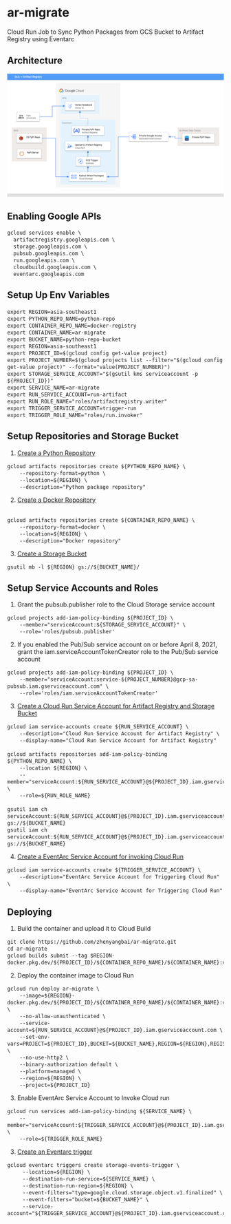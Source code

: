 # ar-migrate
Cloud Run Job to Sync Python Packages from GCS Bucket to Artifact Registry using Eventarc

## Architecture 
![alt text](https://raw.githubusercontent.com/zhenyangbai/ar-migrate/main/blob/GCS%20-_%20Artifact%20Registry.png)


## Enabling Google APIs
```
gcloud services enable \
  artifactregistry.googleapis.com \
  storage.googleapis.com \
  pubsub.googleapis.com \
  run.googleapis.com \
  cloudbuild.googleapis.com \
  eventarc.googleapis.com
```

## Setup Up Env Variables
```
export REGION=asia-southeast1
export PYTHON_REPO_NAME=python-repo
export CONTAINER_REPO_NAME=docker-registry
export CONTAINER_NAME=ar-migrate
export BUCKET_NAME=python-repo-bucket
export REGION=asia-southeast1
export PROJECT_ID=$(gcloud config get-value project)
export PROJECT_NUMBER=$(gcloud projects list --filter="$(gcloud config get-value project)" --format="value(PROJECT_NUMBER)")
export STORAGE_SERVICE_ACCOUNT="$(gsutil kms serviceaccount -p ${PROJECT_ID})"
export SERVICE_NAME=ar-migrate
export RUN_SERVICE_ACCOUNT=run-artifact
export RUN_ROLE_NAME="roles/artifactregistry.writer"
export TRIGGER_SERVICE_ACCOUNT=trigger-run
export TRIGGER_ROLE_NAME="roles/run.invoker"
```

## Setup Repositories and Storage Bucket
1. [Create a Python Repository](https://cloud.google.com/artifact-registry/docs/python/quickstart#create)

```
gcloud artifacts repositories create ${PYTHON_REPO_NAME} \
    --repository-format=python \
    --location=${REGION} \
    --description="Python package repository"
```

2. [Create a Docker Repository](https://cloud.google.com/artifact-registry/docs/docker/quickstart#create)

```

gcloud artifacts repositories create ${CONTAINER_REPO_NAME} \
    --repository-format=docker \
    --location=${REGION} \
    --description="Docker repository"
```

3. [Create a Storage Bucket](https://cloud.google.com/eventarc/docs/run/quickstart-storage#create-bucket)
```
gsutil mb -l ${REGION} gs://${BUCKET_NAME}/
```

## Setup Service Accounts and Roles
1. Grant the pubsub.publisher role to the Cloud Storage service account
```
gcloud projects add-iam-policy-binding ${PROJECT_ID} \
    --member="serviceAccount:${STORAGE_SERVICE_ACCOUNT}" \
    --role='roles/pubsub.publisher'
```

2. If you enabled the Pub/Sub service account on or before April 8, 2021, grant the iam.serviceAccountTokenCreator role to the Pub/Sub service account
```
gcloud projects add-iam-policy-binding ${PROJECT_ID} \
    --member="serviceAccount:service-${PROJECT_NUMBER}@gcp-sa-pubsub.iam.gserviceaccount.com" \
    --role='roles/iam.serviceAccountTokenCreator'
```

3. [Create a Cloud Run Service Account for Artifact Registry and Storage Bucket](https://cloud.google.com/artifact-registry/docs/access-control#grant-repo)
```
gcloud iam service-accounts create ${RUN_SERVICE_ACCOUNT} \
    --description="Cloud Run Service Account for Artifact Registry" \
    --display-name="Cloud Run Service Account for Artifact Registry"

gcloud artifacts repositories add-iam-policy-binding ${PYTHON_REPO_NAME} \
    --location ${REGION} \
    --member="serviceAccount:${RUN_SERVICE_ACCOUNT}@${PROJECT_ID}.iam.gserviceaccount.com" \
    --role=${RUN_ROLE_NAME}
    
gsutil iam ch serviceAccount:${RUN_SERVICE_ACCOUNT}@${PROJECT_ID}.iam.gserviceaccount.com:legacyBucketReader gs://${BUCKET_NAME}
gsutil iam ch serviceAccount:${RUN_SERVICE_ACCOUNT}@${PROJECT_ID}.iam.gserviceaccount.com:objectViewer gs://${BUCKET_NAME}
```

4. [Create a EventArc Service Account for invoking Cloud Run](https://cloud.google.com/run/docs/securing/managing-access)
```
gcloud iam service-accounts create ${TRIGGER_SERVICE_ACCOUNT} \
    --description="EventArc Service Account for Triggering Cloud Run" \
    --display-name="EventArc Service Account for Triggering Cloud Run"
```

## Deploying
1. Build the container and upload it to Cloud Build
```
git clone https://github.com/zhenyangbai/ar-migrate.git
cd ar-migrate
gcloud builds submit --tag $REGION-docker.pkg.dev/${PROJECT_ID}/${CONTAINER_REPO_NAME}/${CONTAINER_NAME}:v1
```

2. Deploy the container image to Cloud Run
```
gcloud run deploy ar-migrate \
    --image=${REGION}-docker.pkg.dev/${PROJECT_ID}/${CONTAINER_REPO_NAME}/${CONTAINER_NAME}:v1 \
    --no-allow-unauthenticated \
    --service-account=${RUN_SERVICE_ACCOUNT}@${PROJECT_ID}.iam.gserviceaccount.com \
    --set-env-vars=PROJECT=${PROJECT_ID},BUCKET=${BUCKET_NAME},REGION=${REGION},REGISTRY_NAME=${PYTHON_REPO_NAME} \
    --no-use-http2 \
    --binary-authorization default \
    --platform=managed \
    --region=${REGION} \
    --project=${PROJECT_ID}
```

3. Enable EventArc Service Account to Invoke Cloud run
```
gcloud run services add-iam-policy-binding ${SERVICE_NAME} \
    --member="serviceAccount:${TRIGGER_SERVICE_ACCOUNT}@${PROJECT_ID}.iam.gserviceaccount.com" \
    --role=${TRIGGER_ROLE_NAME}
```

3. [Create an Eventarc trigger](https://cloud.google.com/eventarc/docs/run/quickstart-storage#trigger-setup)
```
gcloud eventarc triggers create storage-events-trigger \
     --location=${REGION} \
     --destination-run-service=${SERVICE_NAME} \
     --destination-run-region=${REGION} \
     --event-filters="type=google.cloud.storage.object.v1.finalized" \
     --event-filters="bucket=${BUCKET_NAME}" \
     --service-account="${TRIGGER_SERVICE_ACCOUNT}@${PROJECT_ID}.iam.gserviceaccount.com"
```
